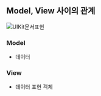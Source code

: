 ## Model, View 사이의 관계

![UIKit문서표현](../../image/%EC%8A%A4%ED%81%AC%EB%A6%B0%EC%83%B7%202023-04-12%20%EC%98%A4%ED%9B%84%205.29.46.png)

### Model

- 데이터

### View

- 데이터 표현 객체
